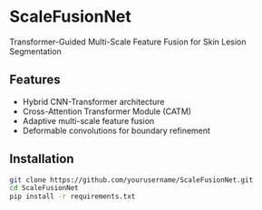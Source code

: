# ScaleFusionNet
Transformer-Guided Multi-Scale Feature Fusion for Skin Lesion Segmentation

## Features
- Hybrid CNN-Transformer architecture
- Cross-Attention Transformer Module (CATM)
- Adaptive multi-scale feature fusion
- Deformable convolutions for boundary refinement

## Installation
```bash
git clone https://github.com/yourusername/ScaleFusionNet.git
cd ScaleFusionNet
pip install -r requirements.txt
